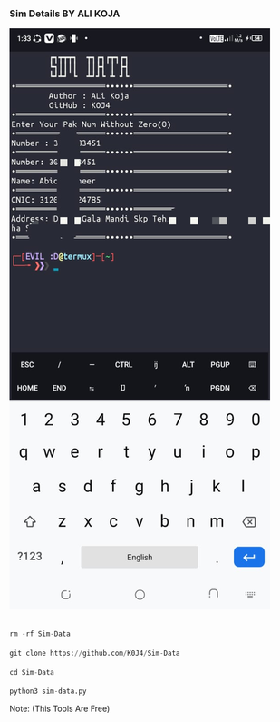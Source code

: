 ### Sim Details BY ALI KOJA
![70355CDE-3892-4382-B1EA-57E5D589002D](https://github.com/K0J4/Sim-Data/blob/main/Img/IMG-20240329-WA0008.jpg)
```python tool

rm -rf Sim-Data

git clone https://github.com/K0J4/Sim-Data

cd Sim-Data

python3 sim-data.py
```
Note: (This Tools Are Free)
